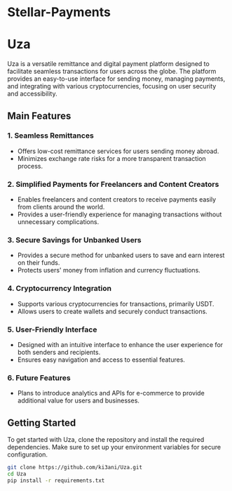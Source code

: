 # Stellar-Payments
# Uza

Uza is a versatile remittance and digital payment platform designed to facilitate seamless transactions for users across the globe. The platform provides an easy-to-use interface for sending money, managing payments, and integrating with various cryptocurrencies, focusing on user security and accessibility.

## Main Features

### 1. Seamless Remittances
- Offers low-cost remittance services for users sending money abroad.
- Minimizes exchange rate risks for a more transparent transaction process.

### 2. Simplified Payments for Freelancers and Content Creators
- Enables freelancers and content creators to receive payments easily from clients around the world.
- Provides a user-friendly experience for managing transactions without unnecessary complications.

### 3. Secure Savings for Unbanked Users
- Provides a secure method for unbanked users to save and earn interest on their funds.
- Protects users' money from inflation and currency fluctuations.

### 4. Cryptocurrency Integration
- Supports various cryptocurrencies for transactions, primarily USDT.
- Allows users to create wallets and securely conduct transactions.

### 5. User-Friendly Interface
- Designed with an intuitive interface to enhance the user experience for both senders and recipients.
- Ensures easy navigation and access to essential features.

### 6. Future Features
- Plans to introduce analytics and APIs for e-commerce to provide additional value for users and businesses.

## Getting Started

To get started with Uza, clone the repository and install the required dependencies. Make sure to set up your environment variables for secure configuration.

```bash
git clone https://github.com/ki3ani/Uza.git
cd Uza
pip install -r requirements.txt
